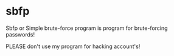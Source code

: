 # sbfp
Sbfp or Simple brute-force program is program for brute-forcing passwords!

PLEASE don't use my program for hacking account's!
